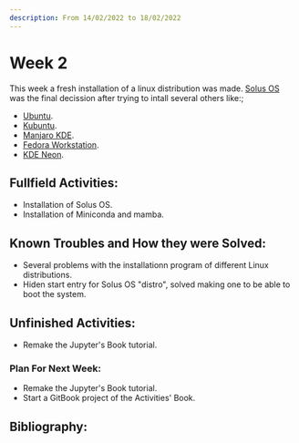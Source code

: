 ```yaml
---
description: From 14/02/2022 to 18/02/2022
---
```


# Week 2

This week a fresh installation of a linux distribution was made. [Solus OS](https://getsol.us/home/) was the final decission after trying to intall several others like:;

* [Ubuntu](https://ubuntu.com).
* [Kubuntu](https://kubuntu.org).
* [Manjaro KDE](https://manjaro.org).
* [Fedora Workstation](https://getfedora.org/es/).
* [KDE Neon](https://neon.kde.org).

## Fullfield Activities:

* Installation of Solus OS.
* Installation of Miniconda and mamba.

## Known Troubles and How they were Solved:

* Several problems with the installationn program of different Linux distributions.
* Hiden start entry for Solus OS "distro", solved making one to be able to boot the system.

## Unfinished Activities:

* Remake the Jupyter's Book tutorial.

### Plan For Next Week:

* Remake the Jupyter's Book tutorial.
* Start a GitBook project of the Activities' Book.

## Bibliography:
